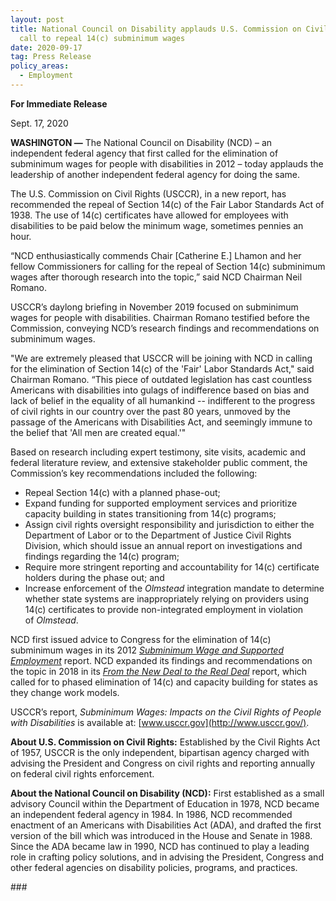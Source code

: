 ```yaml
---
layout: post
title: National Council on Disability applauds U.S. Commission on Civil Rights’
  call to repeal 14(c) subminimum wages
date: 2020-09-17
tag: Press Release
policy_areas:
  - Employment
---
```

**For Immediate Release**

Sept. 17, 2020                                     

**WASHINGTON —** The National Council on Disability (NCD) – an independent federal agency that first called for the elimination of subminimum wages for people with disabilities in 2012 – today applauds the leadership of another independent federal agency for doing the same.

The U.S. Commission on Civil Rights (USCCR), in a new report, has recommended the repeal of Section 14(c) of the Fair Labor Standards Act of 1938. The use of 14(c) certificates have allowed for employees with disabilities to be paid below the minimum wage, sometimes pennies an hour.

“NCD enthusiastically commends Chair \[Catherine E.] Lhamon and her fellow Commissioners for calling for the repeal of Section 14(c) subminimum wages after thorough research into the topic,” said NCD Chairman Neil Romano.

USCCR’s daylong briefing in November 2019 focused on subminimum wages for people with disabilities. Chairman Romano testified before the Commission, conveying NCD’s research findings and recommendations on subminimum wages.    

"We are extremely pleased that USCCR will be joining with NCD in calling for the elimination of Section 14(c) of the 'Fair' Labor Standards Act," said Chairman Romano. “This piece of outdated legislation has cast countless Americans with disabilities into gulags of indifference based on bias and lack of belief in the equality of all humankind -- indifferent to the progress of civil rights in our country over the past 80 years, unmoved by the passage of the Americans with Disabilities Act, and seemingly immune to the belief that 'All men are created equal.'"

Based on research including expert testimony, site visits, academic and federal literature review, and extensive stakeholder public comment, the Commission’s key recommendations included the following:

* Repeal Section 14(c) with a planned phase-out;
* Expand funding for supported employment services and prioritize capacity building in states transitioning from 14(c) programs;
* Assign civil rights oversight responsibility and jurisdiction to either the Department of Labor or to the Department of Justice Civil Rights Division, which should issue an annual report on investigations and findings regarding the 14(c) program;
* Require more stringent reporting and accountability for 14(c) certificate holders during the phase out; and
* Increase enforcement of the *Olmstead* integration mandate to determine whether state systems are inappropriately relying on providers using 14(c) certificates to provide non-integrated employment in violation of *Olmstead*.

NCD first issued advice to Congress for the elimination of 14(c) subminimum wages in its 2012 *[Subminimum Wage and Supported Employment](https://ncd.gov/publications/2012/August232012)* report. NCD expanded its findings and recommendations on the topic in 2018 in its *[From the New Deal to the Real Deal](https://ncd.gov/publications/2018/new-deal-real-deal)* report, which called for to phased elimination of 14(c) and capacity building for states as they change work models.

USCCR’s report, *Subminimum Wages: Impacts on the Civil Rights of People with Disabilities* is available at: [www.usccr.gov](http://www.usccr.gov/).

**About U.S. Commission on Civil Rights:** Established by the Civil Rights Act of 1957, USCCR is the only independent, bipartisan agency charged with advising the President and Congress on civil rights and reporting annually on federal civil rights enforcement.

**About the National Council on Disability (NCD):** First established as a small advisory Council within the Department of Education in 1978, NCD became an independent federal agency in 1984. In 1986, NCD recommended enactment of an Americans with Disabilities Act (ADA), and drafted the first version of the bill which was introduced in the House and Senate in 1988. Since the ADA became law in 1990, NCD has continued to play a leading role in crafting policy solutions, and in advising the President, Congress and other federal agencies on disability policies, programs, and practices.

\###
